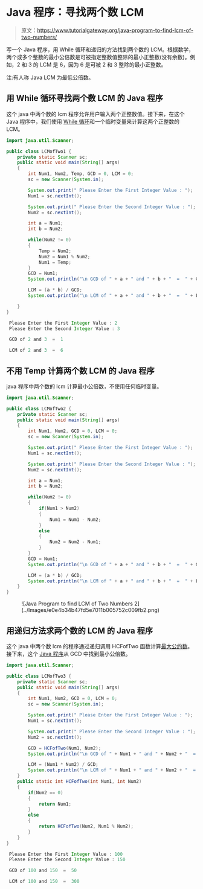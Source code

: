 # Java 程序：寻找两个数 LCM 

> 原文：<https://www.tutorialgateway.org/java-program-to-find-lcm-of-two-numbers/>

写一个 Java 程序，用 While 循环和递归的方法找到两个数的 LCM。根据数学，两个或多个整数的最小公倍数是可被指定整数值整除的最小正整数(没有余数)。例如，2 和 3 的 LCM 是 6，因为 6 是可被 2 和 3 整除的最小正整数。

注:有人称 Java LCM 为最低公倍数。

## 用 While 循环寻找两个数 LCM 的 Java 程序

这个 java 中两个数的 lcm 程序允许用户输入两个正整数值。接下来，在这个 Java 程序中，我们使用 [While 循环](https://www.tutorialgateway.org/java-while-loop/)和一个临时变量来计算这两个正整数的 LCM。

```java
import java.util.Scanner;

public class LCMofTwo1 {
	private static Scanner sc;
	public static void main(String[] args) 
	{
		int Num1, Num2, Temp, GCD = 0, LCM = 0;
		sc = new Scanner(System.in);

		System.out.print(" Please Enter the First Integer Value : ");
		Num1 = sc.nextInt();	

		System.out.print(" Please Enter the Second Integer Value : ");
		Num2 = sc.nextInt();

		int a = Num1;
		int b = Num2;

		while(Num2 != 0)
	    {
			Temp = Num2;
			Num2 = Num1 % Num2;
			Num1 = Temp;
	    }
		GCD = Num1;
		System.out.println("\n GCD of " + a + " and " + b + "  =  " + GCD);

		LCM = (a * b) / GCD;
		System.out.println("\n LCM of " + a + " and " + b + "  =  " + LCM);

	}
}
```

```java
 Please Enter the First Integer Value : 2
 Please Enter the Second Integer Value : 3

 GCD of 2 and 3  =  1

 LCM of 2 and 3  =  6
```

## 不用 Temp 计算两个数 LCM 的 Java 程序

java 程序中两个数的 lcm 计算最小公倍数，不使用任何临时变量。

```java
import java.util.Scanner;

public class LCMofTwo2 {
	private static Scanner sc;
	public static void main(String[] args) 
	{
		int Num1, Num2, GCD = 0, LCM = 0;
		sc = new Scanner(System.in);

		System.out.print(" Please Enter the First Integer Value : ");
		Num1 = sc.nextInt();	

		System.out.print(" Please Enter the Second Integer Value : ");
		Num2 = sc.nextInt();

		int a = Num1;
		int b = Num2;

		while(Num2 != 0)
	    {
			if(Num1 > Num2)
			{
				Num1 = Num1 - Num2;
			}
			else
			{
				Num2 = Num2 - Num1;
			}
	    }
		GCD = Num1;
		System.out.println("\n GCD of " + a + " and " + b + "  =  " + GCD);

		LCM = (a * b) / GCD;
		System.out.println("\n LCM of " + a + " and " + b + "  =  " + LCM);
	}
}
```

<figure class="wp-block-image">![Java Program to find LCM of Two Numbers 2](../Images/e0e4b34b47fd5e7011b005752c009fb2.png)</figure>

## 用递归方法求两个数的 LCM 的 Java 程序

这个 java 中两个数 lcm 的程序通过递归调用 HCFofTwo 函数计算[最大公约数](https://www.tutorialgateway.org/java-program-to-find-gcd-of-two-numbers/)。接下来，这个 [Java 程序](https://www.tutorialgateway.org/learn-java-programs/)从 GCD 中找到最小公倍数。

```java
import java.util.Scanner;

public class LCMofTwo3 {
	private static Scanner sc;
	public static void main(String[] args) 
	{
		int Num1, Num2, GCD = 0, LCM = 0;
		sc = new Scanner(System.in);

		System.out.print(" Please Enter the First Integer Value : ");
		Num1 = sc.nextInt();	

		System.out.print(" Please Enter the Second Integer Value : ");
		Num2 = sc.nextInt();

		GCD = HCFofTwo(Num1, Num2);		
		System.out.println("\n GCD of " + Num1 + " and " + Num2 + "  =  " + GCD);

		LCM = (Num1 * Num2) / GCD;
		System.out.println("\n LCM of " + Num1 + " and " + Num2 + "  =  " + LCM);
	}
	public static int HCFofTwo(int Num1, int Num2)
	{
		if(Num2 == 0)
		{
			return Num1;
		}
		else
		{
			return HCFofTwo(Num2, Num1 % Num2);
		}
	}
}
```

```java
 Please Enter the First Integer Value : 100
 Please Enter the Second Integer Value : 150

 GCD of 100 and 150  =  50

 LCM of 100 and 150  =  300
```
